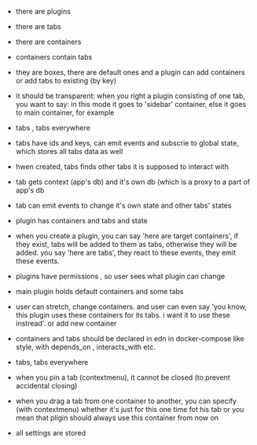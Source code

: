 
* there are plugins
* there are tabs
* there are containers

* containers contain tabs
* they are boxes, there are default ones and a plugin can add containers or add tabs to existing (by key)
* it should be transparent: when you right a plugin consisting of one tab, you want to say: in this mode it goes to 'sidebar' container, else it goes to main container, for example

* tabs , tabs everywhere
* tabs have ids and keys, can emit events and subscrie to global state, which stores all tabs data as well
* hwen created, tabs finds other tabs it is supposed to interact with
* tab gets context (app's db) and it's own db (which is a proxy to a part of app's db
* tab can emit events to change it's own state and other tabs' states

* plugin has containers and tabs and state
* when you create  a plugin, you can say 'here are target containers', if they exist, tabs will be added to them as tabs,
otherwise they will be added. you say 'here are tabs', they react to these events, they emit these events.
* plugins have permissions , so user sees what plugin can change

* main plugin holds default containers and some tabs

* user can stretch, change containers. and user can even say  'you know, this plugin uses these containers for its tabs. i want it to use these instread'. or add new container

* containers and tabs should be declared in edn in docker-compose like style, with depends_on , interacts_with etc.

* tabs, tabs everywhere

* when you pin a tab (contextmenu), it cannot be closed (to prevent accidental closing)
* when you drag a tab from one container to another, you can specify (with contextmenu) whether it's just for this one time fot his tab or you mean that pligin should always use this container from now on

* all settings are stored
